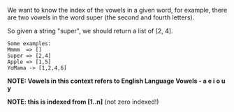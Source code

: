 We want to know the index of the vowels in a given word, for example, there are two vowels in the word super (the second and fourth letters).

So given a string "super", we should return a list of [2, 4].

    Some examples:
    Mmmm  => []
    Super => [2,4]
    Apple => [1,5]
    YoMama -> [1,2,4,6]
**NOTE: Vowels in this context refers to English Language Vowels - a e i o u y**

**NOTE: this is indexed from [1..n]** (not zero indexed!)